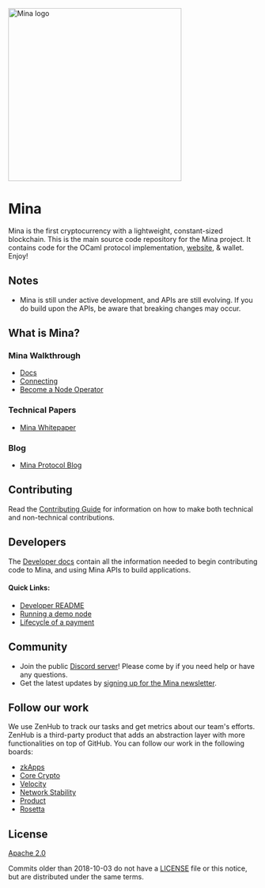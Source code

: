 <a href="https://minaprotocol.com">
  <img src="https://github.com/MinaProtocol/docs/blob/main/public/static/img/svg/mina-wordmark-redviolet.svg?raw=true&sanitize=true" width="350" alt="Mina logo">
</a>

# Mina

Mina is the first cryptocurrency with a lightweight, constant-sized blockchain. This is the main source code repository for the Mina project. It contains code for the OCaml protocol implementation, [website](https://minaprotocol.com), & wallet. Enjoy!

## Notes

- Mina is still under active development, and APIs are still evolving. If you do build upon the APIs, be aware that breaking changes may occur.

## What is Mina?

### Mina Walkthrough

- [Docs](https://minaprotocol.com/docs/)
- [Connecting](https://docs.minaprotocol.com/en/node-operators/connecting)
- [Become a Node Operator](https://docs.minaprotocol.com/en/node-operators/getting-started)

### Technical Papers

- [Mina Whitepaper](https://eprint.iacr.org/2020/352.pdf)

### Blog

- [Mina Protocol Blog](https://minaprotocol.com/blog.html)

## Contributing

Read the [Contributing Guide](https://docs.minaprotocol.com/en/node-developers/contributing) for information on how to make both technical and non-technical contributions.

## Developers

The [Developer docs](https://docs.minaprotocol.com/en/node-developers) contain all the information needed to begin contributing code to Mina, and using Mina APIs to build applications.

#### Quick Links:

- [Developer README](README-dev.md)
- [Running a demo node](docs/demo.md)
- [Lifecycle of a payment](https://docs.minaprotocol.com/en/node-operators/lifecycle-payment)

## Community

- Join the public [Discord server](https://bit.ly/MinaDiscord)! Please come by if you need help or have any questions.
- Get the latest updates by [signing up for the Mina newsletter](https://docs.google.com/forms/d/e/1FAIpQLSdChigoRhyZqg1RbaA6ODiqJ4q42cPpNbSH-koxXHjLwDeqDw/viewform?usp=pp_url&entry.2026041782=I+just+want+to+learn+more!).

## Follow our work

We use ZenHub to track our tasks and get metrics about our team's efforts. ZenHub is a third-party product that adds an abstraction layer with more functionalities on top of GitHub. You can follow our work in the following boards:

- [zkApps](https://app.zenhub.com/workspaces/unified-zkapp-6244b2acba5b64001dfe6ba6/board)
- [Core Crypto](https://app.zenhub.com/workspaces/core-crypto-621fcb82b7d49700156fd060/board)
- [Velocity](https://app.zenhub.com/workspaces/velocity-62264fddc441a100183f7f86/board)
- [Network Stability](https://app.zenhub.com/workspaces/network-stability-6205823c982b610013c514cd/board)
- [Product](https://app.zenhub.com/workspaces/o1-product-61fc1ed4aeb5be00144a555c/board)
- [Rosetta](https://app.zenhub.com/workspaces/rosetta-62546aa5cb3db30019d602c5/board)

## License

[Apache 2.0](LICENSE)

Commits older than 2018-10-03 do not have a [LICENSE](LICENSE) file or this notice, but are distributed under the same terms.

